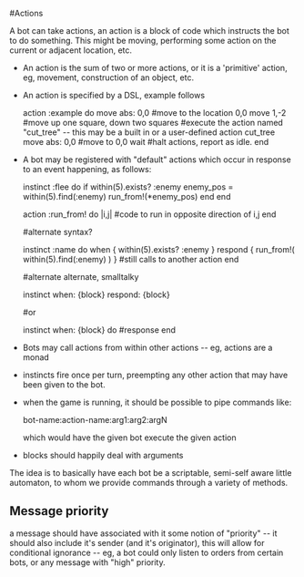 #Actions

A bot can take actions, an action is a block of code which instructs the bot to
do something. This might be moving, performing some action on the current or
adjacent location, etc. 

- An action is the sum of two or more actions, or it is a 'primitive' action,
  eg, movement, construction of an object, etc.
- An action is specified by a DSL, example follows

    action :example do
      move abs: 0,0             #move to the location 0,0
      move 1,-2                 #move up one square, down two squares
      #execute the action named "cut_tree" -- this may be a built in or a user-defined action
      cut_tree                  
      move abs: 0,0             #move to 0,0
      wait                      #halt actions, report as idle.
    end

- A bot may be registered with "default" actions which occur in response to an
  event happening, as follows:

    instinct :flee do
      if within(5).exists? :enemy 
        enemy_pos = within(5).find(:enemy)
        run_from!(*enemy_pos)
      end
    end

    action :run_from! do |i,j|
      #code to run in opposite direction of i,j
    end

    #alternate syntax?

    instinct :name do
      when { within(5).exists? :enemy }
      respond { run_from!( within(5).find(:enemy) ) } #still calls to another action
    end 

    #alternate alternate, smalltalky

    instinct when: {block}
             respond: {block}

    #or

    instinct when: {block} do
      #response
    end
            

- Bots may call actions from within other actions -- eg, actions are a monad
- instincts fire once per turn, preempting any other action that may have been
  given to the bot.
- when the game is running, it should be possible to pipe commands like:

    bot-name:action-name:arg1:arg2:argN

  which would have the given bot execute the given action

- blocks should happily deal with arguments

The idea is to basically have each bot be a scriptable, semi-self aware little
automaton, to whom we provide commands through a variety of methods. 

## Message priority

a message should have associated with it some notion of "priority" -- it should
also include it's sender (and it's originator), this will allow for conditional
ignorance -- eg, a bot could only listen to orders from certain bots, or any
message with "high" priority.


